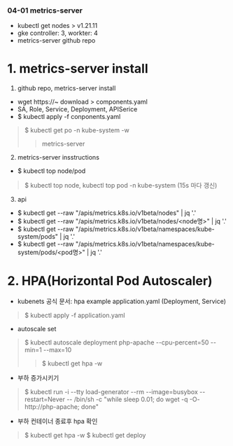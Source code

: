 ### 04-01 metrics-server
- kubectl get nodes > v1.21.11
- gke controller: 3, workter: 4
- metrics-server github repo

# 1. metrics-server install 
1. github repo, metrics-server install
- wget https://~ download > components.yaml
- SA, Role, Service, Deployment, APISerice
- $ kubectl apply -f conponents.yaml
> $ kubectl get po -n kube-system  -w
>> metrics-server

2. metrics-server insstructions
- $ kubectl top node/pod
> $ kubectl top node, kubectl top pod -n kube-system (15s 마다 갱신)

3. api
- $ kubectl get --raw "/apis/metrics.k8s.io/v1beta/nodes" | jq '.'
- $ kubectl get --raw "/apis/metrics.k8s.io/v1beta/nodes/<node명>" | jq '.'
- $ kubectl get --raw "/apis/metrics.k8s.io/v1beta/namespaces/kube-system/pods" | jq '.'
- $ kubectl get --raw "/apis/metrics.k8s.io/v1beta/namespaces/kube-system/pods/<pod명>" | jq '.'

# 2. HPA(Horizontal Pod Autoscaler)
- kubenets 공식 문서: hpa example application.yaml (Deployment, Service)
> $ kubectl apply -f application.yaml
- autoscale set
> $ kubectl autoscale deployment php-apache --cpu-percent=50 --min=1 --max=10
>> $ kubectl get hpa -w

- 부하 증가시키기
> $ kubectl run -i --tty load-generator --rm --image=busybox --restart=Never -- /bin/sh -c "while sleep 0.01; do wget -q -O- http://php-apache; done"
- 부하 컨테이너 종료후 hpa 확인
> $ kubectl get hpa -w
> $ kubectl get deploy